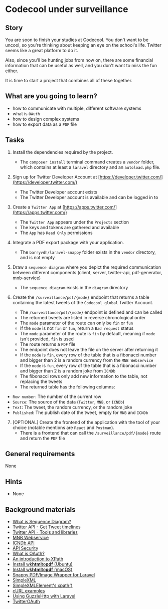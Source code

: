 # Codecool under surveillance

## Story

You are soon to finish your studies at Codecool. You don't want to be uncool, so you're thinking about keeping an eye on the school's life. Twitter seems like a great platform to do it.

Also, since you'll be hunting jobs from now on, there are some financial information that can be useful as well, and you don't want to miss the fun either.

It is time to start a project that combines all of these together.

## What are you going to learn?

- how to communicate with multiple, different software systems
- what is `OAuth`
- how to design complex systems
- how to export data as a `PDF` file

## Tasks

1. Install the dependencies required by the project.
    - The `composer install` terminal command creates a `vendor` folder, which contains at least a `laravel` directory and an `autoload.php` file.

2. Sign up for Twitter Developer Account at [https://developer.twitter.com/](https://developer.twitter.com/)
    - The Twitter Developer account exists
    - The Twitter Developer account is available and can be logged in to

3. Create a `Twitter App` at [https://apps.twitter.com/](https://apps.twitter.com/)
    - The `Twitter App` appears under the `Projects` section
    - The keys and tokens are gathered and available
    - The `App` has `Read Only` permissions

4. Integrate a PDF export package with your application.
    - The `barryvdh/laravel-snappy` folder exists in the `vendor` directory, and is not empty

5. Draw a `sequence diagram` where you depict the required communication between different components (client, server, twitter-api, pdf-generator, mnb-service)
    - The `sequence diagram` exists in the `diagram` directory

6. Create the `/surveillance/pdf/{mode}` endpoint that returns a table containing the latest tweets of the `Codecool_global` Twitter Account.
    - The `/surveillance/pdf/{mode}` endpoint is defined and can be called
    - The returned tweets are listed in reverse chronological order
    - The `mode` parameter of the route can only be `fin` or `fun`
    - If the `mode` is not `fin` or `fun`, return a `Bad request` status
    - The `mode` parameter of the route is `fin` by default, meaning if `mode` isn't provided, `fin` is used
    - The route returns a `PDF` file
    - The endpoint does not leave the file on the server after returning it
    - If the `mode` is `fin`, every row of the table that is a fibonacci number and bigger than 2 is a random currency from the `MNB Webservice`
    - If the `mode` is `fun`, every row of the table that is a fibonacci number and bigger than 2 is a random joke from `ICNDb`
    - The fibonacci rows only add new information to the table, not replacing the tweets
    - The returned table has the following columns:
  - `Row number`: The number of the current row
  - `Source`: The source of the data (`Twitter`, `MNB`, or `ICNDb`)
  - `Text`: The tweet, the random currency, or the random joke
  - `Published`: The publish date of the tweet, empty for `MNB` and `ICNDb`

7. [OPTIONAL] Create the frontend of the application with the tool of your choice (notable mentions are `React` and `Postman`).
    - There is a frontend that can call the `/surveillance/pdf/{mode}` route and return the `PDF` file

## General requirements

None

## Hints

- None

## Background materials

- <i class="far fa-exclamation"></i> [What is Sequence Diagram?](https://www.visual-paradigm.com/guide/uml-unified-modeling-language/what-is-sequence-diagram/)
- <i class="far fa-exclamation"></i> [Twitter API - Get Tweet timelines](https://developer.twitter.com/en/docs/twitter-api/v1/tweets/timelines/overview)
- <i class="far fa-book-open"></i> [Twitter API - Tools and libraries](https://developer.twitter.com/en/docs/twitter-api/tools-and-libraries)
- <i class="far fa-exclamation"></i> [MNB Webservice](project/curriculum/materials/pages/web/mnb-webservice.md)
- <i class="far fa-exclamation"></i> [ICNDb API](http://www.icndb.com/api/)
- <i class="far fa-book-open"></i> [API Security](project/curriculum/materials/pages/web-security/api-security-auth-jwt.md)
- <i class="far fa-book-open"></i> [What is OAuth?](https://www.csoonline.com/article/3216404/what-is-oauth-how-the-open-authorization-framework-works.html)
- <i class="far fa-book-open"></i> [An introduction to XPath](https://www.zyte.com/blog/an-introduction-to-xpath-with-examples/)
- <i class="far fa-exclamation"></i> [Install wk**html**to**pdf** (Ubuntu)](https://computingforgeeks.com/install-wkhtmltopdf-on-ubuntu-debian-linux/)
- <i class="far fa-exclamation"></i> [Install wk**html**to**pdf** (macOS)](https://formulae.brew.sh/cask/wkhtmltopdf)
- <i class="far fa-exclamation"></i> [Snappy PDF/Image Wrapper for Laravel](https://laravel-news.com/snappy-laravel/)
- <i class="far fa-book-open"></i> [SimpleXML](https://riptutorial.com/php/example/27258/simplexml)
- <i class="far fa-book-open"></i> [SimpleXMLElement's xpath()](https://www.geeksforgeeks.org/php-simplexmlelement-xpath-function/)
- <i class="far fa-book-open"></i> [cURL examples](https://phpenthusiast.com/blog/five-php-curl-examples)
- <i class="far fa-book-open"></i> [Using GuzzleHttp with Laravel](https://medium.com/laravel-5-the-right-way/using-guzzlehttp-with-laravel-1dbea1f633da)
- <i class="far fa-candy-cane"></i> [TwitterOAuth](https://twitteroauth.com/)

